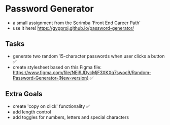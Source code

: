 # Password Generator

- a small assignment from the Scrimba 'Front End Career Path'
- use it here! https://gvpproj.github.io/password-generator/

## Tasks
- generate two random 15-character passwords when user clicks a button ✅
- create stylesheet based on this Figma file: https://www.figma.com/file/NEj9JDycMjF3XKXq7swoc9/Random-Password-Generator-(New-version) ✅

## Extra Goals
- create 'copy on click' functionality ✅
- add length control
- add toggles for numbers, letters and special characters